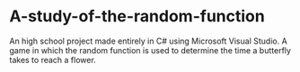 # A-study-of-the-random-function
An high school project made entirely in C# using Microsoft Visual Studio. A game in which the random function is used to determine the time a butterfly takes to reach a flower.
